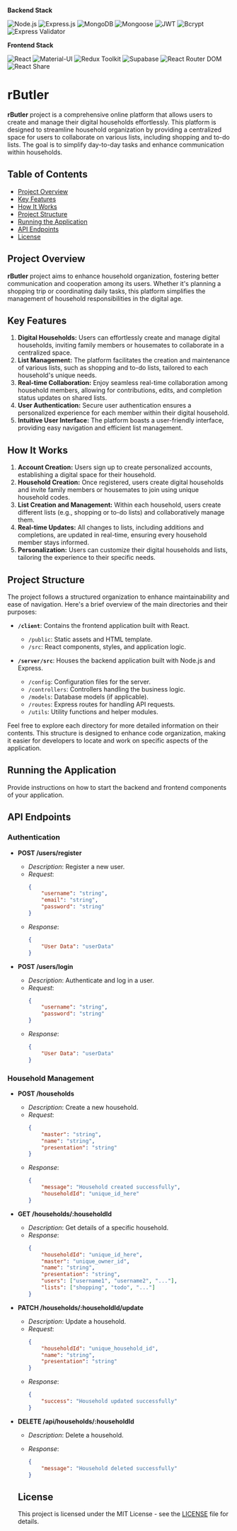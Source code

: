 **Backend Stack**

![Node.js](https://img.shields.io/badge/Node.js-✓-green) ![Express.js](https://img.shields.io/badge/Express.js-✓-lightgrey) ![MongoDB](https://img.shields.io/badge/MongoDB-Atlas-4DB33D) ![Mongoose](https://img.shields.io/badge/Mongoose-5.13.2-orange) ![JWT](https://img.shields.io/badge/JWT-✓-blue) ![Bcrypt](https://img.shields.io/badge/Bcrypt-✓-blueviolet) ![Express Validator](https://img.shields.io/badge/Express_Validator-✓-yellow)

**Frontend Stack**

![React](https://img.shields.io/badge/React-✓-blue) ![Material-UI](https://img.shields.io/badge/Material--UI-✓-important) ![Redux Toolkit](https://img.shields.io/badge/Redux_Toolkit-✓-9cf) ![Supabase](https://img.shields.io/badge/Supabase-✓-yellowgreen) ![React Router DOM](https://img.shields.io/badge/React_Router_DOM-✓-brightgreen) ![React Share](https://img.shields.io/badge/React_Share-✓-ff69b4)

# rButler

**rButler** project is a comprehensive online
platform that allows users to create and manage their digital households
effortlessly. This platform is designed to streamline household
organization by providing a centralized space for users to collaborate
on various lists, including shopping and to-do lists. The goal is to
simplify day-to-day tasks and enhance communication within households.

## Table of Contents

-   [Project Overview](#project-overview)
-   [Key Features](#key-features)
-   [How It Works](#how-it-works)
-   [Project Structure](#project-structure)
-   [Running the Application](#running-the-application)
-   [API Endpoints](#api-endpoints)
-   [License](#license)

## Project Overview

**rButler** project aims to enhance household organization, fostering better communication and cooperation among its users. Whether it's planning a shopping trip or coordinating daily tasks, this platform simplifies the management of household responsibilities in the digital age.

## Key Features

1. **Digital Households:**
   Users can effortlessly create and manage digital households, inviting family members or housemates to collaborate in a centralized space.
2. **List Management:**
   The platform facilitates the creation and maintenance of various lists, such as shopping and to-do lists, tailored to each household's unique needs.
3. **Real-time Collaboration:**
   Enjoy seamless real-time collaboration among household members, allowing for contributions, edits, and completion status updates on shared lists.
4. **User Authentication:**
   Secure user authentication ensures a personalized experience for each member within their digital household.
5. **Intuitive User Interface:**
   The platform boasts a user-friendly interface, providing easy navigation and efficient list management.

## How It Works

1. **Account Creation:**
   Users sign up to create personalized accounts, establishing a digital space for their household.
2. **Household Creation:**
   Once registered, users create digital households and invite family members or housemates to join using unique household codes.
3. **List Creation and Management:**
   Within each household, users create different lists (e.g., shopping or to-do lists) and collaboratively manage them.
4. **Real-time Updates:**
   All changes to lists, including additions and completions, are updated in real-time, ensuring every household member stays informed.
5. **Personalization:**
   Users can customize their digital households and lists, tailoring the experience to their specific needs.

## Project Structure

The project follows a structured organization to enhance maintainability and ease of navigation. Here's a brief overview of the main directories and their purposes:

-   **`/client`**: Contains the frontend application built with React.

    -   `/public`: Static assets and HTML template.
    -   `/src`: React components, styles, and application logic.

-   **`/server/src`**: Houses the backend application built with Node.js and Express.

    -   `/config`: Configuration files for the server.
    -   `/controllers`: Controllers handling the business logic.
    -   `/models`: Database models (if applicable).
    -   `/routes`: Express routes for handling API requests.
    -   `/utils`: Utility functions and helper modules.

Feel free to explore each directory for more detailed information on their contents. This structure is designed to enhance code organization, making it easier for developers to locate and work on specific aspects of the application.

## Running the Application

Provide instructions on how to start the backend and frontend components of your application.

## API Endpoints

### Authentication

-   **POST /users/register**

    -   _Description_: Register a new user.
    -   _Request_:
        ```json
        {
            "username": "string",
            "email": "string",
            "password": "string"
        }
        ```
    -   _Response_:
        ```json
        {
            "User Data": "userData"
        }
        ```

-   **POST /users/login**

    -   _Description_: Authenticate and log in a user.
    -   _Request_:
        ```json
        {
            "username": "string",
            "password": "string"
        }
        ```
    -   _Response_:
        ```json
        {
            "User Data": "userData"
        }
        ```

### Household Management

-   **POST /households**

    -   _Description_: Create a new household.
    -   _Request_:
        ```json
        {
            "master": "string",
            "name": "string",
            "presentation": "string"
        }
        ```
    -   _Response_:
        ```json
        {
            "message": "Household created successfully",
            "householdId": "unique_id_here"
        }
        ```

-   **GET /households/:householdId**

    -   _Description_: Get details of a specific household.
    -   _Response_:
        ```json
        {
            "householdId": "unique_id_here",
            "master": "unique_owner_id",
            "name": "string",
            "presentation": "string",
            "users": ["username1", "username2", "..."],
            "lists": ["shopping", "todo", "..."]
        }
        ```

-   **PATCH /households/:householdId/update**

    -   _Description_: Update a household.
    -   _Request_:
        ```json
        {
            "householdId": "unique_household_id",
            "name": "string",
            "presentation": "string"
        }
        ```
    -   _Response_:
        ```json
        {
            "success": "Household updated successfully"
        }
        ```

-   **DELETE /api/households/:householdId**

    -   _Description_: Delete a household.
    -   _Response_:

        ```json
        {
            "message": "Household deleted successfully"
        }
        ```

    ## License

    This project is licensed under the MIT License - see the [LICENSE](https://opensource.org/license/mit/) file for details.
